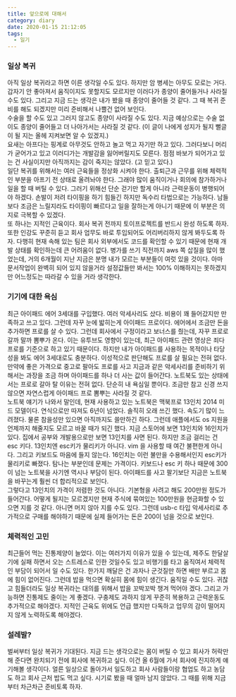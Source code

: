```yaml
---
title: 앞으로에 대해서
category: diary
date: 2020-01-15 21:12:05
tags:
  - 일기
---
```


### 일상 복귀  
아직 일상 복귀라고 하면 이른 생각일 수도 있다. 하지만 암 병세는 아무도 모로는 거다. 갑자기 안 좋아져서 움직이지도 못할지도 모르지만 이러다가 종양이 줄어들거나 사라질 수도 있다. 그리고 지금 드는 생각은 내가 봤을 때 종양이 줄어들 것 같다. 그 때 복귀 준비를 해도 되겠지만 미리 준비해서 나쁠건 없어 보인다.  
 수술을 할 수도 있고 그러지 않고도 종양이 사라질 수도 있다. 지금 예상으로는 수술 없이도 종양이 줄어들고 더 나아가서는 사라질 것 같다. (이 글이 나에게 성지가 될지 뻘글이 될 지는 올헤 지켜보면 알 수 있겠지.)  
 요새는 아프다는 핑계로 아무것도 안하고 놀고 먹고 자기만 하고 있다. 그러다보니 머리가 굳어가고 있고 이러디가는 개발감을 잃어버릴지도 모른다. 점점 바보가 되어가고 있는 건 사실이지만 아직까지는 감이 죽지는 않았다. (고 믿고 있다.)  
 일단 복귀를 위해서는 여러 근육들을 정상화 시켜야 한다. 출퇴근과 근무를 위해 체력적인 부분을 아프기 전 상태로 올려놔야 한다. 그래야 많이 움직이거나 회의에 참가하거나 일을 할 때 버틸 수 있다. 그러기 위해선 단순 걷기만 할게 아니라 근력운동이 병행되어야 하겠다. 손발이 저려 타이핑을 하기 힘들긴 하지만 독수리 타법으로는 가능하다. 남들보다 조금은 느릴지라도 타이핑이 빠르다고 일을 잘하는게 아니기 때문에 이 부분은 의지로 극복할 수 있겠다.  
 또 하나는 지적인 근육이다. 회사 복귀 전까지 토이프로젝트를 반드시 완성 하도록 하자. 또한 인강도 꾸준히 듣고 회사 업무도 바로 투입되어도 어리버리하지 않게 봐두도록 하자. 다행히 현재 속해 있는 팀은 회사 외부에서도 코드를 확인할 수 있기 때문에 현재 개발 상태를 확인하는데 큰 어려움이 없다. 병가를 쓰기 직전까지 aws 쪽 삽질을 많이 했었는데, 거의 6개월이 지난 지금은 분명 내가 모르는 부분들이 여럿 있을 것이다. 아마 문서작업이 완벽히 되어 있지 않을거라 설정값들만 봐서는 100% 이해하지는 못하겠지만 어느정도는 따라갈 수 있을 거라 생각한다.    

### 기기에 대한 욕심  
최근 아이패드 에어 3세대를 구입했다. 여러 악세사리도 샀다. 비용이 꽤 들어갔지만 만족하고 쓰고 있다. 그런데 자꾸 눈에 밟히는게 아이패드 프로이다. 에어에서 조금만 돈을 추가하면 프로를 살 수 있다. 그런데 회사에서 구정이라고 보너스를 줬는데, 자꾸 프로로 갈까 말까 뽐뿌가 온다. 이는 유투브도 영향이 있는데, 최근 아이패드 관련 영상은 죄다 프로를 기준으로 하고 있기 때문이다. 하지만 내가 아이패드를 사용하는 목적이나 타당성을 봐도 에어 3세대로도 충분하다. 이성적으로 판단해도 프로를 살 필요는 전혀 없다. 만약에 좋은 가격으로 중고로 팔아도 프로를 사고 지금과 같은 악세사리를 준비하기 위해서는 과장을 조금 하며 아이패드를 하나 더 사는 값이 들어간다. 노트북도 있는 상태에서는 프로로 갈아 탈 이유는 전혀 없다. 단순히 내 욕심일 뿐이다. 조금만 참고 신경 쓰지 않으면 자연스럽게 아이패드 프로 뽐뿌는 사라질 것 같다.  
 노트북 얘기가 나와서 말인데, 현재 사용하고 있는 노트북은 맥북프로 13인치 2014 미드 모델이다. 연식으로만 따져도 6년이 넘었다. 솔직히 오래 쓰긴 했다. 속도기 많이 느려졌다. 물론 참을성만 있으면 아직까지도 쓸만하긴 하다. 그런데 애플에서도 os 지원을 언제까지 해줄지도 모르고 바꿀 때가 되긴 했다. 지금 스토어에 보면 13인치와 16인치가 있다. 집에서 공부와 개발용으로만 보면 13인치를 사면 된다. 하지만 조금 걸리는 건 esc 키다. 13인치엔 esc키가 물리키가 아니다. vim 을 사용할 때 여간 불편한게 아니다. 그리고 키보드도 마음에 들지 않는다. 16인치는 이런 불만을 수용해서인지 esc키가 물리키로 빠졌다. 탐나는 부분인데 문제는 가격이다. 키보드나 esc 키 하나 때문에 300이 넘는 노트북을 사기엔 역시나 부담이 된다. 아이패드를 사고 팔기보단 지금은 노트북을 바꾸는게 훨씬 더 합리적으로 보인다.  
 그렇다고 13인치의 가격이 저렴한 것도 아니다. 기본형을 사려고 해도 200만원 정도가 들어간다. 어떻게 될지는 모르겠지만 현재 주식에 묶여있는 100만원을 현금화할 수 있으면 지를 것 같다. 아니면 머지 않아 지를 수도 있다. 그런데 usb-c 타입 악세사리로 추가적으로 구매를 해야하기 때문에 실제 들어가는 돈은 200이 넘을 것으로 보인다.  

### 체력적인 고민  
최근들어 먹는 진통제양이 늘었다. 이는 여러가지 이유가 있을 수 있는데, 제주도 한달살기에 실패 하면서 오는 스트레스로 인한 것일수도 있고 비행기를 타고 움직여서 체력적인 부담이 되어서 일 수도 있다. 한가지 깨달은 건 과자나 군것질만 하면 배만 부르고 몸에 힘이 없어진다. 그런데 밥을 먹으면 확실히 몸에 힘이 생긴다. 움직일 수도 있다. 귀찮고 힘들더라도 일상 복귀라는 대의를 위해서 밥을 꼬박꼬박 챙겨 먹어야 겠다. 그리고 가능하면 진통제도 줄이는 게 좋겠다. 구충제도 과하지 않게 꾸준히 복용하고 근력운동도 추가적으로 해야겠다. 지적인 근육도 위에도 언급 했지만 다독하고 업무의 감이 떨어지지 않게 노력하도록 해야겠다.  


### 설레발?
 벌써부터 일상 복귀가 기대된다. 지금 드는 생각으로는 몸이 버틸 수 있고 회사가 허락만 해 준다면 완치되기 전에 회사에 복귀하고 싶다. 이건 올 6월에 가서 회사에 진지하게 얘기해볼 생각이다. 얼른 일상으로 돌아가서 일도하고 회사 사람들이랑 협업도 하고 농담도 하고 회사 근처 밥도 먹고 싶다. 시기로 봤을 때 얼마 남지 않았다. 그 때를 위해 지금부터 차근차근 준비토록 하자.  


